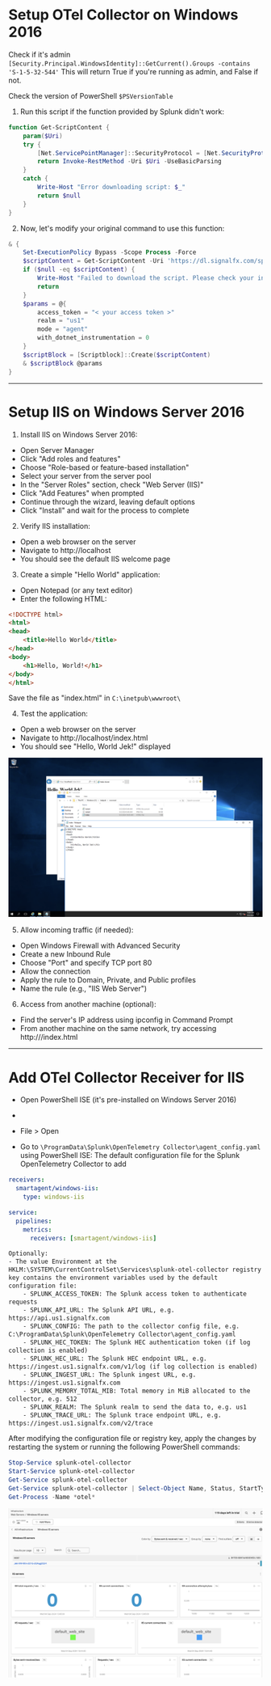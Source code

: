 # Setup OTel Collector on Windows 2016

Check if it's admin
`[Security.Principal.WindowsIdentity]::GetCurrent().Groups -contains 'S-1-5-32-544'`
This will return True if you're running as admin, and False if not.

Check the version of PowerShell
`$PSVersionTable`

1. Run this script if the function provided by Splunk didn't work:
```Powershell
function Get-ScriptContent {
    param($Uri)
    try {
        [Net.ServicePointManager]::SecurityProtocol = [Net.SecurityProtocolType]::Tls12
        return Invoke-RestMethod -Uri $Uri -UseBasicParsing
    }
    catch {
        Write-Host "Error downloading script: $_"
        return $null
    }
}
```

2. Now, let's modify your original command to use this function:
```Powershell
& {
    Set-ExecutionPolicy Bypass -Scope Process -Force
    $scriptContent = Get-ScriptContent -Uri 'https://dl.signalfx.com/splunk-otel-collector.ps1'
    if ($null -eq $scriptContent) {
        Write-Host "Failed to download the script. Please check your internet connection and try again."
        return
    }
    $params = @{
        access_token = "< your access token >"
        realm = "us1"
        mode = "agent"
        with_dotnet_instrumentation = 0
    }
    $scriptBlock = [Scriptblock]::Create($scriptContent)
    & $scriptBlock @params
}
```

---

# Setup IIS on Windows Server 2016

1. Install IIS on Windows Server 2016:

- Open Server Manager
- Click "Add roles and features"
- Choose "Role-based or feature-based installation"
- Select your server from the server pool
- In the "Server Roles" section, check "Web Server (IIS)"
- Click "Add Features" when prompted
- Continue through the wizard, leaving default options
- Click "Install" and wait for the process to complete


2. Verify IIS installation:

- Open a web browser on the server
- Navigate to http://localhost
- You should see the default IIS welcome page

3. Create a simple "Hello World" application:

- Open Notepad (or any text editor)
- Enter the following HTML:

```html
<!DOCTYPE html>
<html>
<head>
    <title>Hello World</title>
</head>
<body>
    <h1>Hello, World!</h1>
</body>
</html>
```

Save the file as "index.html" in `C:\inetpub\wwwroot\`

4. Test the application:

- Open a web browser on the server
- Navigate to http://localhost/index.html
- You should see "Hello, World Jek!" displayed

![](proof1.png)


5. Allow incoming traffic (if needed):

- Open Windows Firewall with Advanced Security
- Create a new Inbound Rule
- Choose "Port" and specify TCP port 80
- Allow the connection
- Apply the rule to Domain, Private, and Public profiles
- Name the rule (e.g., "IIS Web Server")


6. Access from another machine (optional):

- Find the server's IP address using ipconfig in Command Prompt
- From another machine on the same network, try accessing http://<server-ip>/index.html


---

# Add OTel Collector Receiver for IIS

- Open PowerShell ISE (it's pre-installed on Windows Server 2016)
- 
- File > Open

- Go to `\ProgramData\Splunk\OpenTelemetry Collector\agent_config.yaml` using PowerShell ISE: The default configuration file for the Splunk OpenTelemetry Collector to add

```yml
receivers:
  smartagent/windows-iis:
    type: windows-iis
```

```yml
service:
  pipelines:
    metrics:
      receivers: [smartagent/windows-iis]
```

    Optionally: 
    - The value Environment at the HKLM:\SYSTEM\CurrentControlSet\Services\splunk-otel-collector registry key contains the environment variables used by the default configuration file:
        - SPLUNK_ACCESS_TOKEN: The Splunk access token to authenticate requests
        - SPLUNK_API_URL: The Splunk API URL, e.g. https://api.us1.signalfx.com
        - SPLUNK_CONFIG: The path to the collector config file, e.g. C:\ProgramData\Splunk\OpenTelemetry Collector\agent_config.yaml
        - SPLUNK_HEC_TOKEN: The Splunk HEC authentication token (if log collection is enabled)
        - SPLUNK_HEC_URL: The Splunk HEC endpoint URL, e.g. https://ingest.us1.signalfx.com/v1/log (if log collection is enabled)
        - SPLUNK_INGEST_URL: The Splunk ingest URL, e.g. https://ingest.us1.signalfx.com
        - SPLUNK_MEMORY_TOTAL_MIB: Total memory in MiB allocated to the collector, e.g. 512
        - SPLUNK_REALM: The Splunk realm to send the data to, e.g. us1
        - SPLUNK_TRACE_URL: The Splunk trace endpoint URL, e.g. https://ingest.us1.signalfx.com/v2/trace

After modifying the configuration file or registry key, apply the changes by restarting the system or running the following PowerShell commands:

```powershell
Stop-Service splunk-otel-collector
Start-Service splunk-otel-collector
Get-Service splunk-otel-collector
Get-Service splunk-otel-collector | Select-Object Name, Status, StartType, DisplayName
Get-Process -Name *otel*
```

![](proof2.png)

